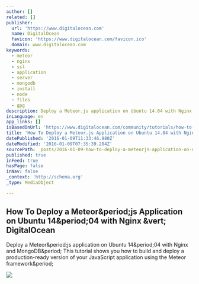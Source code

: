 ```yaml
---
author: []
related: []
publisher:
  url: 'https://www.digitalocean.com'
  name: DigitalOcean
  favicon: 'https://www.digitalocean.com/favicon.ico'
  domain: www.digitalocean.com
keywords:
  - meteor
  - nginx
  - ssl
  - application
  - server
  - mongodb
  - install
  - node
  - files
  - gpg
description: Deploy a Meteor.js application on Ubuntu 14.04 with Nginx and MongoDB. This tutorial shows you how to build and deploy a production-ready version of your JavaScript application using the Meteor framework.
inLanguage: en
app_links: []
isBasedOnUrl: 'https://www.digitalocean.com/community/tutorials/how-to-deploy-a-meteor-js-application-on-ubuntu-14-04-with-nginx'
title: 'How To Deploy a Meteor.js Application on Ubuntu 14.04 with Nginx | DigitalOcean'
datePublished: '2016-01-09T11:33:46.980Z'
dateModified: '2016-01-09T07:35:39.284Z'
sourcePath: _posts/2016-01-09-how-to-deploy-a-meteorjs-application-on-ubuntu-1404-with-n.md
published: true
inFeed: true
hasPage: false
inNav: false
_context: 'http://schema.org'
_type: MediaObject

---
```

<article style=""><h1>How To Deploy a Meteor&amp;period;js Application on Ubuntu 14&amp;period;04 with Nginx &amp;vert; DigitalOcean</h1><p>Deploy a Meteor&amp;period;js application on Ubuntu 14&amp;period;04 with Nginx and MongoDB&amp;period; This tutorial shows you how to build and deploy a production-ready version of your JavaScript application using the Meteor framework&amp;period;</p><img src="https://community-cdn-digitalocean-com.global.ssl.fastly.net/assets/tutorials/images/large/MeteorJS-twitter.png?1426699729" /></article>